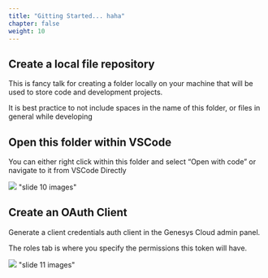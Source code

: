 ```yaml
---
title: "Gitting Started... haha"
chapter: false
weight: 10
---
```


## Create a local file repository

This is fancy talk for creating a folder locally on your machine that will be used to store code and development projects.​

It is best practice to not include spaces in the name of this folder, or files in general while developing

## Open this folder within VSCode

You can either right click within this folder and select “Open with code” or navigate to it from VSCode Directly

![](images/Intro_view.png) "slide 10 images"

## Create an OAuth Client
Generate a client credentials auth client in the Genesys Cloud admin panel.​

The roles tab is where you specify the permissions this token will have.

![](images/Intro_view.png) "slide 11 images"
